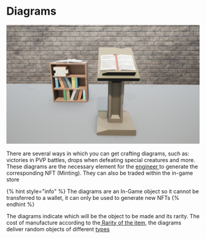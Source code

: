 # Diagrams

![](<../.gitbook/assets/book (1).png>)

There are several ways in which you can get crafting diagrams, such as: victories in PVP battles, drops when defeating special creatures and more. These diagrams are the necessary element for the [engineer ](ingeniero.md)to generate the corresponding NFT (Minting). They can also be traded within the in-game store

{% hint style="info" %}
The diagrams are an In-Game object so it cannot be transferred to a wallet, it can only be used to generate new NFTs
{% endhint %}

The diagrams indicate which will be the object to be made and its rarity. The cost of manufacture according to the[ Rarity of the item](rareza-de-objetos.md), the diagrams deliver random objects of different [types](tipos-de-articulos.md)
